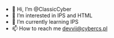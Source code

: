 - 👋 Hi, I’m @ClassicCyber
- 👀 I’m interested in IPS and HTML
- 🌱 I’m currently learning IPS
- 📫 How to reach me devvii@cybercs.pl
